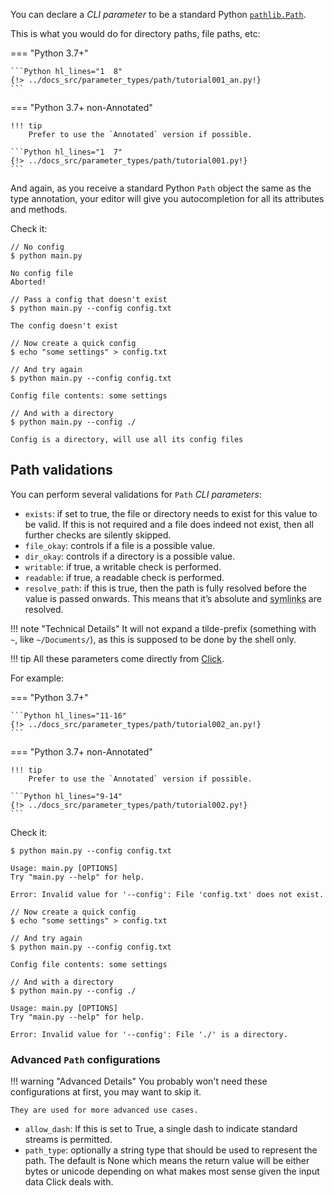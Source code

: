 You can declare a *CLI parameter* to be a standard Python <a href="https://docs.python.org/3/library/pathlib.html#basic-use" class="external-link" target="_blank">`pathlib.Path`</a>.

This is what you would do for directory paths, file paths, etc:

=== "Python 3.7+"

    ```Python hl_lines="1  8"
    {!> ../docs_src/parameter_types/path/tutorial001_an.py!}
    ```

=== "Python 3.7+ non-Annotated"

    !!! tip
        Prefer to use the `Annotated` version if possible.

    ```Python hl_lines="1  7"
    {!> ../docs_src/parameter_types/path/tutorial001.py!}
    ```

And again, as you receive a standard Python `Path` object the same as the type annotation, your editor will give you autocompletion for all its attributes and methods.

Check it:

<div class="termy">

```console
// No config
$ python main.py

No config file
Aborted!

// Pass a config that doesn't exist
$ python main.py --config config.txt

The config doesn't exist

// Now create a quick config
$ echo "some settings" > config.txt

// And try again
$ python main.py --config config.txt

Config file contents: some settings

// And with a directory
$ python main.py --config ./

Config is a directory, will use all its config files
```

</div>

## Path validations

You can perform several validations for `Path` *CLI parameters*:

* `exists`: if set to true, the file or directory needs to exist for this value to be valid. If this is not required and a file does indeed not exist, then all further checks are silently skipped.
* `file_okay`: controls if a file is a possible value.
* `dir_okay`: controls if a directory is a possible value.
* `writable`: if true, a writable check is performed.
* `readable`: if true, a readable check is performed.
* `resolve_path`: if this is true, then the path is fully resolved before the value is passed onwards. This means that it’s absolute and <abbr title="symbolic links, also known as shortcuts. Links in a file system that point to other location. For example, some applications when installed create symlinks in the desktop to launch them.">symlinks</abbr> are resolved.

!!! note "Technical Details"
    It will not expand a tilde-prefix (something with `~`, like `~/Documents/`), as this is supposed to be done by the shell only.

!!! tip
    All these parameters come directly from <a href="https://click.palletsprojects.com/en/7.x/parameters/#parameter-types" class="external-link" target="_blank">Click</a>.

For example:

=== "Python 3.7+"

    ```Python hl_lines="11-16"
    {!> ../docs_src/parameter_types/path/tutorial002_an.py!}
    ```

=== "Python 3.7+ non-Annotated"

    !!! tip
        Prefer to use the `Annotated` version if possible.

    ```Python hl_lines="9-14"
    {!> ../docs_src/parameter_types/path/tutorial002.py!}
    ```

Check it:

<div class="termy">

```console
$ python main.py --config config.txt

Usage: main.py [OPTIONS]
Try "main.py --help" for help.

Error: Invalid value for '--config': File 'config.txt' does not exist.

// Now create a quick config
$ echo "some settings" > config.txt

// And try again
$ python main.py --config config.txt

Config file contents: some settings

// And with a directory
$ python main.py --config ./

Usage: main.py [OPTIONS]
Try "main.py --help" for help.

Error: Invalid value for '--config': File './' is a directory.
```

</div>

### Advanced `Path` configurations

!!! warning "Advanced Details"
    You probably won't need these configurations at first, you may want to skip it.

    They are used for more advanced use cases.

* `allow_dash`: If this is set to True, a single dash to indicate standard streams is permitted.
* `path_type`: optionally a string type that should be used to represent the path. The default is None which means the return value will be either bytes or unicode depending on what makes most sense given the input data Click deals with.
